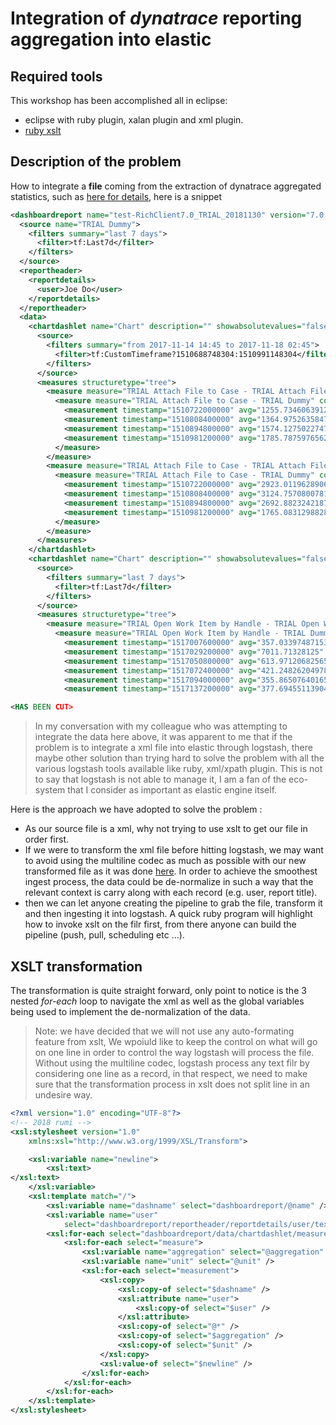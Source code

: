 # Integration of *dynatrace* reporting aggregation into elastic

## Required tools 

This workshop has been accomplished all in eclipse:

- eclipse with ruby plugin, xalan plugin and xml plugin.
- [ruby xslt](https://github.com/glejeune/ruby-xslt)

## Description of the problem

How to integrate a **file** coming from the extraction of dynatrace aggregated statistics, such as [here for details](./dynatrace.xml), here is a snippet

```xml
<dashboardreport name="test-RichClient7.0_TRIAL_20181130" version="7.0.14.1013" reportdate="2018-02-02T16:13:43.135-05:00" description="">
  <source name="TRIAL Dummy">
    <filters summary="last 7 days">
      <filter>tf:Last7d</filter>
    </filters>
  </source>
  <reportheader>
    <reportdetails>
      <user>Joe Do</user>
    </reportdetails>
  </reportheader>
  <data>
    <chartdashlet name="Chart" description="" showabsolutevalues="false">
      <source>
        <filters summary="from 2017-11-14 14:45 to 2017-11-18 02:45">
          <filter>tf:CustomTimeframe?1510688748304:1510991148304</filter>
        </filters>
      </source>
      <measures structuretype="tree">
        <measure measure="TRIAL Attach File to Case - TRIAL Attach File to Case (split by Application)" color="#804000" aggregation="Count" unit="num" thresholds="false" drawingorder="2">
          <measure measure="TRIAL Attach File to Case - TRIAL Dummy" color="#f2e7a6" aggregation="Count" unit="num" thresholds="false">
            <measurement timestamp="1510722000000" avg="1255.7346063912705" min="17.810747146606445" max="15378.7333984375" sum="1611107.5" count="1283"></measurement>
            <measurement timestamp="1510808400000" avg="1364.9752635847526" min="47.586570739746094" max="8342.779296875" sum="1683014.5" count="1233"></measurement>
            <measurement timestamp="1510894800000" avg="1574.1275022747952" min="24.8994197845459" max="36158.0625" sum="1729966.125" count="1099"></measurement>
            <measurement timestamp="1510981200000" avg="1785.78759765625" min="1075.2763671875" max="2588.27978515625" sum="10714.7255859375" count="6"></measurement>
          </measure>
        </measure>
        <measure measure="TRIAL Attach File to Case - TRIAL Attach File to Case (split by Application)" color="#804000" aggregation="95th Percentile" unit="ms" thresholds="false" drawingorder="1">
          <measure measure="TRIAL Attach File to Case - TRIAL Dummy" color="#4d73e5" aggregation="95th Percentile" unit="ms" thresholds="false">
            <measurement timestamp="1510722000000" avg="2923.011962890625" min="2923.011962890625" max="2923.011962890625" sum="2923.011962890625" count="1288"></measurement>
            <measurement timestamp="1510808400000" avg="3124.757080078125" min="3124.757080078125" max="3124.757080078125" sum="3124.757080078125" count="1233"></measurement>
            <measurement timestamp="1510894800000" avg="2692.88232421875" min="2692.88232421875" max="2692.88232421875" sum="2692.88232421875" count="1099"></measurement>
            <measurement timestamp="1510981200000" avg="1765.0831298828125" min="1765.0831298828125" max="1765.0831298828125" sum="1765.0831298828125" count="6"></measurement>
          </measure>
        </measure>
      </measures>
    </chartdashlet>
    <chartdashlet name="Chart" description="" showabsolutevalues="false">
      <source>
        <filters summary="last 7 days">
          <filter>tf:Last7d</filter>
        </filters>
      </source>
      <measures structuretype="tree">
        <measure measure="TRIAL Open Work Item by Handle - TRIAL Open Work Item by Handle (split by Application)" color="#804000" aggregation="Count" unit="num" thresholds="false" drawingorder="2">
          <measure measure="TRIAL Open Work Item by Handle - TRIAL Dummy" color="#143085" aggregation="Count" unit="num" thresholds="false">
            <measurement timestamp="1517007600000" avg="357.03397487153944" min="185.43829345703125" max="6806.4931640625" sum="106396.12451171875" count="298"></measurement>
            <measurement timestamp="1517029200000" avg="7011.71328125" min="319.715087890625" max="21073.587890625" sum="35058.56640625" count="5"></measurement>
            <measurement timestamp="1517050800000" avg="613.9712068256579" min="167.7206268310547" max="11482.5390625" sum="116654.529296875" count="190"></measurement>
            <measurement timestamp="1517072400000" avg="421.24826204978814" min="52.342044830322266" max="19486.615234375" sum="99414.58984375" count="236"></measurement>
            <measurement timestamp="1517094000000" avg="355.8650764016544" min="208.74412536621094" max="1536.4691162109375" sum="6049.706298828125" count="17"></measurement>
            <measurement timestamp="1517137200000" avg="377.6945511390423" min="167.09332275390625" max="3922.95068359375" sum="21906.283966064453" count="58"></measurement>

<HAS BEEN CUT>

```

> In my conversation with my colleague who was attempting to integrate the data here above, it was apparent to me that if the problem is to integrate a xml file into elastic through logstash, there maybe other solution than trying hard to solve the problem with all the various logstash tools available like ruby, xml/xpath plugin. This is not to say that logstash is not able to manage it, I am a fan of the eco-system that I consider as important as elastic engine itself.

Here is the approach we have adopted to solve the problem :

- As our source file is a xml, why not trying to use xslt to get our file in order first.
- If we were to transform the xml file before hitting logstash, we may want to avoid using the multiline codec as much as possible with our new transformed file as it was done [here](../../logstash-xml.md). In order to achieve the smoothest ingest process, the data could be de-normalize in such a way that the relevant context is carry along with each record (e.g. user, report title).
- then we can let anyone creating the pipeline to grab the file, transform it and then ingesting it into logstash. A quick ruby program will highlight how to invoke xslt on the filr first, from there anyone can build the pipeline (push, pull, scheduling etc ...).

## XSLT transformation

The transformation is quite straight forward, only point to notice is the 3 nested *for-each* loop to navigate the xml as well as the global variables being used to implement the de-normalization of the data. 

> Note: we have decided that we will not use any auto-formating feature from xslt, We wpoiuld like to keep the control on what will go on one line in order to control the way logstash will process the file. Without using the multiline codec, logstash process any text filr by considering one line as a record, in that respect, we need to make sure that the transformation process in xslt does not split line in an undesire way.


```xml
<?xml version="1.0" encoding="UTF-8"?>
<!-- 2018 rumi -->
<xsl:stylesheet version="1.0"
	xmlns:xsl="http://www.w3.org/1999/XSL/Transform">

	<xsl:variable name="newline">
		<xsl:text>
</xsl:text>
	</xsl:variable>
	<xsl:template match="/">
		<xsl:variable name="dashname" select="dashboardreport/@name" />
		<xsl:variable name="user"
			select="dashboardreport/reportheader/reportdetails/user/text()" />
		<xsl:for-each select="dashboardreport/data/chartdashlet/measures/measure">
			<xsl:for-each select="measure">
				<xsl:variable name="aggregation" select="@aggregation" />
				<xsl:variable name="unit" select="@unit" />
				<xsl:for-each select="measurement">
					<xsl:copy>
						<xsl:copy-of select="$dashname" />
						<xsl:attribute name="user">
							<xsl:copy-of select="$user" />
						</xsl:attribute>
						<xsl:copy-of select="@*" />
						<xsl:copy-of select="$aggregation" />
						<xsl:copy-of select="$unit" />
					</xsl:copy>
					<xsl:value-of select="$newline" />
				</xsl:for-each>
			</xsl:for-each>
		</xsl:for-each>
	</xsl:template>
</xsl:stylesheet>
```









